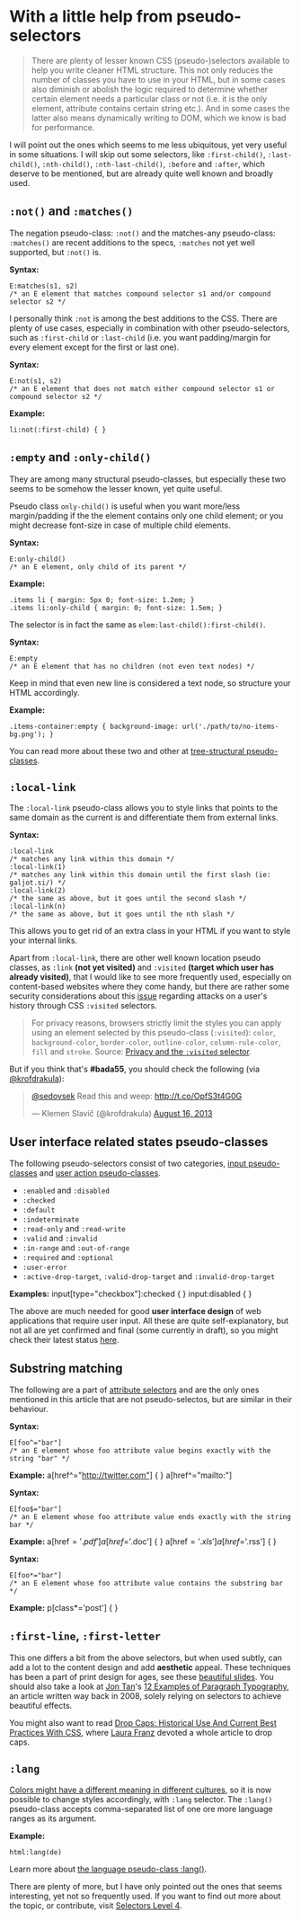 # With a little help from pseudo-selectors

> There are plenty of lesser known CSS (pseudo-)selectors available to help you 
write cleaner HTML structure. This not only reduces the number of classes you 
have to use in your HTML, but in some cases also diminish or abolish the logic 
required to determine whether certain element needs a particular class or not 
(i.e. it is the only element, attribute contains certain string etc.). And in 
some cases the latter also means dynamically writing to DOM, which we know is 
bad for performance.

I will point out the ones which seems to me less ubiquitous, yet very useful in
some situations. I will skip out some selectors, like `:first-child()`, `:last-
child()`, `:nth-child()`, `:nth-last-child()`, `:before` and `:after`, which
deserve to be mentioned, but are already quite well known and broadly used.

## `:not()` and `:matches()`

The negation pseudo-class: `:not()` and the matches-any pseudo-class:
`:matches()` are recent additions to the specs, `:matches` not yet well
supported, but `:not()` is.

**Syntax:**

    E:matches(s1, s2)
    /* an E element that matches compound selector s1 and/or compound selector s2 */

I personally think `:not` is among the best additions to the CSS. There are
plenty of use cases, especially in combination with other pseudo-selectors, such
as `:first-child` or `:last-child` (i.e. you want padding/margin for every
element except for the first or last one).

**Syntax:**

    E:not(s1, s2)
    /* an E element that does not match either compound selector s1 or compound selector s2 */

**Example:**

    li:not(:first-child) { }

## `:empty` and `:only-child()`

They are among many structural pseudo-classes, but especially these two seems to
be somehow the lesser known, yet quite useful.

Pseudo class `only-child()` is useful when you want more/less margin/padding if
the the element contains only one child element; or you might decrease font-size
in case of multiple child elements.

**Syntax:**

    E:only-child()
    /* an E element, only child of its parent */

**Example:**

    .items li { margin: 5px 0; font-size: 1.2em; }
    .items li:only-child { margin: 0; font-size: 1.5em; }

The selector is in fact the same as `elem:last-child():first-child()`.

**Syntax:**

    E:empty
    /* an E element that has no children (not even text nodes) */

Keep in mind that even new line is considered a text node, so structure your
HTML accordingly.

**Example:**

    .items-container:empty { background-image: url('./path/to/no-items-bg.png'); }

You can read more about these two and other at [tree-structural pseudo-classes][1].

## `:local-link`

The `:local-link` pseudo-class allows you to style links that points to the same
domain as the current is and differentiate them from external links.

**Syntax:**

    :local-link
    /* matches any link within this domain */
    :local-link(1)
    /* matches any link within this domain until the first slash (ie: galjot.si/) */
    :local-link(2)
    /* the same as above, but it goes until the second slash */
    :local-link(n)
    /* the same as above, but it goes until the nth slash */

This allows you to get rid of an extra class in your HTML if you want to style
your internal links.

Apart from `:local-link`, there are other well known location pseudo classes, as
`:link` **(not yet visited)** and `:visited` **(target which user has already
visited)**, that I would like to see more frequently used, especially on
content-based websites where they come handy, but there are rather some security
considerations about this [issue][2] regarding attacks on a user's history
through CSS `:visited` selectors.

> For privacy reasons, browsers strictly limit the styles you can apply using an 
element selected by this pseudo-class (`:visited`): `color`, `background-color`, 
`border-color`, `outline-color`, `column-rule-color`, `fill` and `stroke`. 
Source: [Privacy and the `:visited` selector][3].

But if you think that's **#bada55**, you should check the following (via
[@krofdrakula][4]):

<blockquote class="twitter-tweet"><p><a href="https://twitter.com/sedovsek">@sedovsek</a> Read this and weep: <a href="http://t.co/OpfS3t4G0G">http://t.co/OpfS3t4G0G</a></p>&mdash; Klemen Slavič (@krofdrakula) <a href="https://twitter.com/krofdrakula/statuses/368444706557947905">August 16, 2013</a></blockquote>
<script async src="//platform.twitter.com/widgets.js" charset="utf-8"></script>

## User interface related states pseudo-classes

The following pseudo-selectors consist of two categories, [input pseudo-
classes][5] and [user action pseudo-classes][6].

* `:enabled` and `:disabled`
* `:checked`
* `:default`
* `:indeterminate`
* `:read-only` and `:read-write`
* `:valid` and `:invalid`
* `:in-range` and `:out-of-range`
* `:required` and `:optional`
* `:user-error`
* `:active-drop-target`, `:valid-drop-target` and `:invalid-drop-target`

**Examples:**
    input[type="checkbox"]:checked { }
    input:disabled { }

The above are much needed for good **user interface design** of web applications
that require user input. All these are quite self-explanatory, but not all are
yet confirmed and final (some currently in draft), so you might check their
latest status [here][7].

## Substring matching

The following are a part of [attribute selectors][8] and are the only ones
mentioned in this article that are not pseudo-selectos, but are similar in their
behaviour.

**Syntax:**

    E[foo^="bar"]
    /* an E element whose foo attribute value begins exactly with the string "bar" */

**Example:**
    a[href^="http://twitter.com"] { }
    a[href^="mailto:"]

**Syntax:**

    E[foo$="bar"]
    /* an E element whose foo attribute value ends exactly with the string bar */

**Example:**
    a[href$='.pdf'] { }
    a[href$='.doc'] { }
    a[href$='.xls'] { }
    a[href$='.rss'] { }

**Syntax:**

    E[foo*="bar"]
    /* an E element whose foo attribute value contains the substring bar */

**Example:**
    p[class*='post'] { }

## `:first-line`, `:first-letter`

This one differs a bit from the above selectors, but when used subtly, can add a
lot to the content design and add **aesthetic** appeal. These techniques has
been a part of print design for ages, see these [beautiful slides][9]. You
should also take a look at [Jon Tan][10]'s [12 Examples of Paragraph
Typography][11], an article written way back in 2008, solely relying on
selectors to achieve beautiful effects.

You might also want to read [Drop Caps: Historical Use And Current Best
Practices With CSS][12], where [Laura Franz][13] devoted a whole article to drop
caps.

## `:lang`

[Colors might have a different meaning in different cultures][14], so it is now 
possible to change styles accordingly, with `:lang` selector. The `:lang()` 
pseudo-class accepts comma-separated list of one ore more language ranges as its 
argument. 

**Example:**

    html:lang(de)

Learn more about [the language pseudo-class :lang()][15].

There are plenty of more, but I have only pointed out the ones that seems
interesting, yet not so frequently used. If you want to find out more about the
topic, or contribute, visit [Selectors Level 4][16].

[1]: http://www.w3.org/TR/selectors4/#structural-pseudos
[2]: http://dbaron.org/mozilla/visited-privacy
[3]: https://developer.mozilla.org/en-US/docs/Web/CSS/Privacy_and_the_:visited_selector?redirectlocale=en-US&redirectslug=CSS%2FPrivacy_and_the_%3Avisited_selector
[4]: https://twitter.com/krofdrakula
[5]: http://www.w3.org/TR/selectors4/#input-pseudos
[6]: http://www.w3.org/TR/selectors4/#useraction-pseudos
[7]: http://www.w3.org/TR/selectors4/
[8]: http://www.w3.org/TR/css3-selectors/#attribute-selectors
[9]: http://galjot.si/talks/css3-in-your-font-face/#slide12
[10]: https://twitter.com/jontangerine
[11]: http://v1.jontangerine.com/silo/typography/p/
[12]: http://www.smashingmagazine.com/2012/04/03/drop-caps-historical-use-and-current-best-practices/
[13]: https://twitter.com/laura_type
[14]: http://www.informationisbeautiful.net/visualizations/colours-in-cultures/
[15]: http://www.w3.org/TR/selectors4/#the-lang-pseudo
[16]: http://www.w3.org/TR/selectors4/